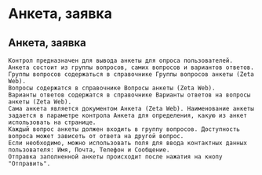 ﻿---
description: 2.4.7
---
# Анкета, заявка
## Анкета, заявка
	Контрол предназначен для вывода анкеты для опроса пользователей.
	Анкета состоит из группы вопросов, самих вопросов и вариантов ответов.
	Группы вопросов содержаться в справочнике Группы вопросов анкеты (Zeta Web).
	Вопросы содержатся в справочнике Вопросы анкеты (Zeta Web).
	Варианты ответов содержатся в справочнике Варианты ответов на вопросы анкеты (Zeta Web).
	Сама анкета является документом Анкета (Zeta Web). Наименование анкеты задается в параметре контрола Анкета для определения, какую из анкет использовать на странице.
	Каждый вопрос анкеты должен входить в группу вопросов. Доступность вопроса может зависеть от ответа на другой вопрос.
	Если необходимо, можно использовать поля для ввода контактных данных пользователя: Имя, Почта, Телефон и Сообщение.
	Отправка заполненной анкеты происходит после нажатия на кнопу "Отправить". 
